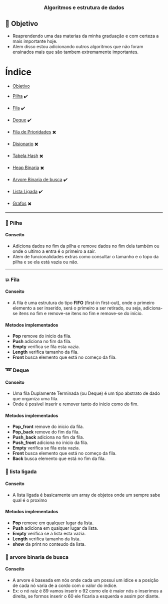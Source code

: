 <h3 align="center">
    Algoritmos e estrutura de dados
</h3>


<a id="objetivo"></a>

## :bookmark: Objetivo

- Reaprendendo uma das materias da minha graduação e com certeza a mais importante hoje.
- Alem disso estou adicionando outros algoritmos que não foram ensinados mais que são tambem extremamente importantes.

# Índice

- [Objetivo](#objetivo)

- [Pilha](#pilha) :heavy_check_mark:
- [Fila](#fila) :heavy_check_mark:
- [Deque](#deque) :heavy_check_mark:
- [Fila de Prioridades](#fila_de_prioridades) :heavy_multiplication_x:
- [Disionario](#disionario) :heavy_multiplication_x:
- [Tabela Hash](#tabela_hash) :heavy_multiplication_x:
- [Heap Binaria](#heap_binaria) :heavy_multiplication_x:
- [Arvore Binaria de busca](#arvore_binaria) :heavy_check_mark:
- [Lista Ligada](#lista_ligada) :heavy_check_mark:
- [Grafos](#grafos) :heavy_multiplication_x:


<hr>

<a id="pilha"></a>
### :large_orange_diamond: Pilha

#### Conseito

- Adiciona dados no fim da pilha e remove dados no fim dela também ou onde o ultimo a entra é o primeiro a sair.
- Alem de funcionalidades extras como consultar o tamanho e o topo da pilha e se ela está vazia ou não.

<hr>

<a id="fila"></a>
### :boom: Fila

#### Conseito

- A fila é uma estrutura do tipo <b>FIFO</b> (first-in first-out), onde o primeiro elemento a ser inserido, será o primeiro a ser retirado, ou seja, adiciona-se itens no fim e remove-se itens no fim e remove-se do início.

#### Metodos implementados

- <b>Pop</b> remove do inicio da fila.
- <b>Push</b> adiciona no fim da fila.
- <b>Empty</b> verifica se fila esta vazia.
- <b>Length</b> verifica tamanho da fila.
- <b>Front</b> busca elemento que está no começo da fila.


<a id="deque"></a>
### :loop: Deque

#### Conseito

- Uma fila Duplamente Terminada (ou Deque) é um tipo abstrato de dado que organiza uma fila.
- Onde é posivel inserir e remover tanto do inicio como do fim.


#### Metodos implementados

- <b>Pop_front</b> remove do inicio da fila.
- <b>Pop_back</b> remove do fim da fila.
- <b>Push_back</b> adiciona no fim da fila.
- <b>Push_front</b> adiciona no inicio da fila.
- <b>Empty</b> verifica se fila esta vazia.
- <b>Front</b> busca elemento que está no começo da fila.
- <b>Back</b> busca elemento que está no fim da fila.

<a id="lista_ligada"></a>
### :couple: lista ligada

#### Conseito
- A lista ligada é basicamente um array de objetos onde um sempre sabe qual é o proximo

#### Metodos implementados
- <b>Pop</b> remove em qualquer lugar da lista.
- <b>Push</b> adiciona em qualquer lugar da lista.
- <b>Empty</b> verifica se a lista esta vazia.
- <b>Length</b> verifica tamanho da lista.
- <b>show</b> da print no conteudo da lista.

<a id="arvore_binaria"></a>
### :book: arvore binaria de busca

#### Conseito

- A arvore é baseada em nós onde cada um possui um idice e a posição de cada nó varia de a cordo com o valor do indice.
- Ex: o nó raiz é 89 vamos inserir o 92 como ele é maior nós o inserimos a direita, se formos inserir o 60 ele ficaria a esquerda e assim por diante.